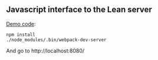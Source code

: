## Javascript interface to the Lean server

[Demo code](./demo.ts):
```
npm install
./node_modules/.bin/webpack-dev-server
```
And go to http://localhost:8080/
